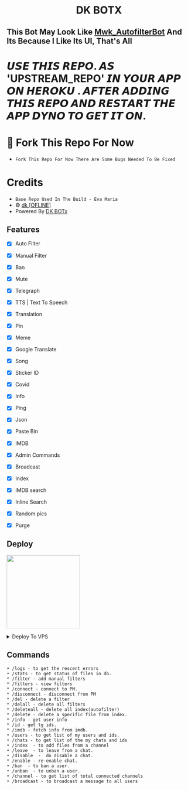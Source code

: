 
<h1 align="center">
  <b>DK BOTX </b>
</h1>

## This Bot May Look Like [Mwk_AutofilterBot](https://t.me/Mwk_Autofilterbot) And Its Because I Like Its UI, That's All</b>

# 𝙐𝙎𝙀 𝙏𝙃𝙄𝙎 𝙍𝙀𝙋𝙊. 𝘼𝙎 'UPSTREAM_REPO' 𝙄𝙉 𝙔𝙊𝙐𝙍 𝘼𝙋𝙋 𝙊𝙉 𝙃𝙀𝙍𝙊𝙆𝙐 . 𝘼𝙁𝙏𝙀𝙍 𝘼𝘿𝘿𝙄𝙉𝙂 𝙏𝙃𝙄𝙎 𝙍𝙀𝙋𝙊 𝘼𝙉𝘿 𝙍𝙀𝙎𝙏𝘼𝙍𝙏 𝙏𝙃𝙀 𝘼𝙋𝙋 𝘿𝙔𝙉𝙊 𝙏𝙊 𝙂𝙀𝙏 𝙄𝙏 𝙊𝙉.
  
# 🤧 Fork This Repo For Now
* `Fork This Repo For Now There Are Some Bugs Needed To Be Fixed`

# Credits
* `Base Repo Used In The Build - Eva Maria`
* © [dk [OFLINE]](https://telegram.dog/dk_assist_bot)
* Powered By [DK BOTx](https://telegram.dog/dk_botx)


## Features
- [x] Auto Filter
- [x] Manual Filter
- [x] Ban
- [x] Mute
- [x] Telegraph
- [x] TTS | Text To Speech
- [x] Translation 
- [x] Pin 
- [x] Meme
- [x] Google Translate
- [x] Song
- [x] Sticker ID
- [x] Covid
- [x] Info
- [x] Ping
- [x] Json
- [x] Paste Bin
- [x] IMDB
- [x] Admin Commands
- [x] Broadcast
- [x] Index
- [x] IMDB search
- [x] Inline Search
- [x] Random pics
- [x] Purge


## Deploy
<p><a href="https://telegram.dog/XTZ_HerokuBot?start=dmxvZ2dlcmRldmVuL0RLQk9UeEF1dG9maWx0ZXJCb3QgZGV2ZWxvcA"> <img src="https://img.shields.io/badge/Deploy%20To%20Heroku-blueviolet?style=for-the-badge&logo=heroku" width="200""/></a></p>

<details><summary>Deploy To VPS</summary>
<p>
<pre>
git clone https://github.com/vloggerdeven/dkbotxautofilterbot
# Install Packages
# pip3 install -r requirements.txt
Edit `info.py` with variables as given below then run bot
python3 bot.py
</pre>
</p>
</details>

## Commands
```
• /logs - to get the rescent errors
• /stats - to get status of files in db.
* /filter - add manual filters
* /filters - view filters
* /connect - connect to PM.
* /disconnect - disconnect from PM
* /del - delete a filter
* /delall - delete all filters
* /deleteall - delete all index(autofilter)
* /delete - delete a specific file from index.
* /info - get user info
* /id - get tg ids.
* /imdb - fetch info from imdb.
• /users - to get list of my users and ids.
• /chats - to get list of the my chats and ids 
• /index  - to add files from a channel
• /leave  - to leave from a chat.
• /disable  -  do disable a chat.
* /enable - re-enable chat.
• /ban  - to ban a user.
• /unban  - to unban a user.
• /channel - to get list of total connected channels
• /broadcast - to broadcast a message to all users
```
